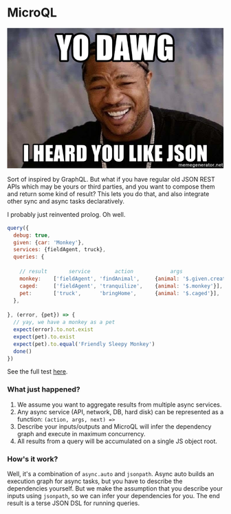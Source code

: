 # MicroQL

![Yo dawg, I heard you like JSON](/joke.jpg)

Sort of inspired by GraphQL.  But what if you have regular old JSON REST APIs which may be yours or third parties, and you want to compose them and return some kind of result?  This lets you do that, and also integrate other sync and async tasks declaratively.

I probably just reinvented prolog.  Oh well.


```js
query({
  debug: true,
  given: {car: 'Monkey'},
  services: {fieldAgent, truck},
  queries: {

    // result       service        action            args
    monkey:    ['fieldAgent', 'findAnimal',     {animal: '$.given.creatureType'}],
    caged:     ['fieldAgent', 'tranquilize',    {animal: '$.monkey'}],
    pet:       ['truck',      'bringHome',      {animal: '$.caged'}],
  },

}, (error, {pet}) => {
  // yay, we have a monkey as a pet
  expect(error).to.not.exist
  expect(pet).to.exist
  expect(pet).to.equal('Friendly Sleepy Monkey')
  done()
})
```

See the full test [here](test/series.js).

### What just happened?

1. We assume you want to aggregate results from multiple async services.
2. Any async service (API, network, DB, hard disk) can be represented as a function: `(action, args, next) =>`
3. Describe your inputs/outputs and MicroQL will infer the dependency graph and execute in maximum concurrency.
4. All results from a query will be accumulated on a single JS object root.

### How's it work?

Well, it's a combination of `async.auto` and `jsonpath`.  Async auto builds an execution graph for async tasks, but you have to describe the dependencies yourself.  But we make the assumption that you describe your inputs using `jsonpath`, so we can infer your dependencies for you.  The end result is a terse JSON DSL for running queries.
